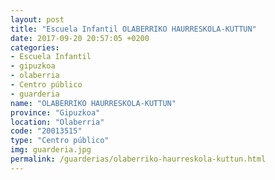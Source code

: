```yaml
---
layout: post
title: "Escuela Infantil OLABERRIKO HAURRESKOLA-KUTTUN"
date: 2017-09-20 20:57:05 +0200
categories:
- Escuela Infantil
- gipuzkoa
- olaberria
- Centro público
- guarderia
name: "OLABERRIKO HAURRESKOLA-KUTTUN"
province: "Gipuzkoa"
location: "Olaberria"
code: "20013515"
type: "Centro público"
img: guarderia.jpg
permalink: /guarderias/olaberriko-haurreskola-kuttun.html
---
```

